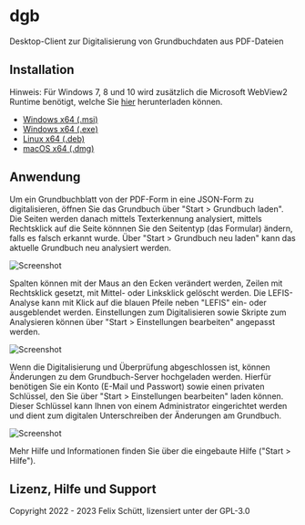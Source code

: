 # dgb

Desktop-Client zur Digitalisierung von Grundbuchdaten aus PDF-Dateien

## Installation

Hinweis: Für Windows 7, 8 und 10 wird zusätzlich die Microsoft WebView2 Runtime benötigt, welche Sie [hier](https://developer.microsoft.com/de-de/microsoft-edge/webview2/#download-section) herunterladen können.

- [Windows x64 (.msi)]()
- [Windows x64 (.exe)]()
- [Linux x64 (.deb)]()
- [macOS x64 (.dmg)]()

## Anwendung

Um ein Grundbuchblatt von der PDF-Form in eine JSON-Form zu digitalisieren, öffnen Sie das Grundbuch über "Start > Grundbuch laden".
Die Seiten werden danach mittels Texterkennung analysiert, mittels Rechtsklick auf die Seite könnnen Sie den Seitentyp (das Formular)
ändern, falls es falsch erkannt wurde. Über "Start > Grundbuch neu laden" kann das aktuelle Grundbuch neu analysiert werden.

![Screenshot](https://user-images.githubusercontent.com/12084016/233946067-40ec2384-742f-49fa-afab-1ee079581442.png)

Spalten können mit der Maus an den Ecken verändert werden, Zeilen mit Rechtsklick gesetzt, mit Mittel- oder Linksklick gelöscht werden.
Die LEFIS-Analyse kann mit Klick auf die blauen Pfeile neben "LEFIS" ein- oder ausgeblendet werden. Einstellungen zum Digitalisieren sowie
Skripte zum Analysieren können über "Start > Einstellungen bearbeiten" angepasst werden.

![Screenshot](https://user-images.githubusercontent.com/12084016/233946936-377549c5-18ff-4908-8333-1e94e131e69c.png)

Wenn die Digitalisierung und Überprüfung abgeschlossen ist, können Änderungen zu dem Grundbuch-Server hochgeladen werden. 
Hierfür benötigen Sie ein Konto (E-Mail und Passwort) sowie einen privaten Schlüssel, den Sie über "Start > Einstellungen bearbeiten" laden können. 
Dieser Schlüssel kann Ihnen von einem Administrator eingerichtet werden und dient zum digitalen Unterschreiben der Änderungen am Grundbuch.

![Screenshot](https://user-images.githubusercontent.com/12084016/233946237-43fc8dd7-9efa-4e69-81e8-d518ab92f8a1.png)

Mehr Hilfe und Informationen finden Sie über die eingebaute Hilfe ("Start > Hilfe").

## Lizenz, Hilfe und Support

Copyright 2022 - 2023 Felix Schütt, lizensiert unter der GPL-3.0
